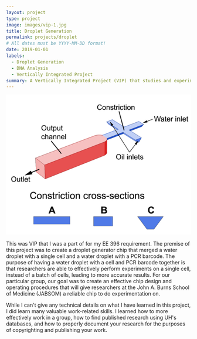 ```yaml
---
layout: project
type: project
image: images/vip-1.jpg
title: Droplet Generation
permalink: projects/droplet
# All dates must be YYYY-MM-DD format!
date: 2019-01-01
labels:
  - Droplet Generation
  - DNA Analysis
  - Vertically Integrated Project
summary: A Vertically Integrated Project (VIP) that studies and experiments the merging of single cells and PCR barcodes into a water droplet for biomedical research purposes.
---
```

<div class="ui large rounded images">
  <img class="ui centered image" src="../images/vip-2.jpg">
</div>

This was VIP that I was a part of for my EE 396 requirement. The premise of this project was to create a droplet generator chip that merged a water droplet with a single cell and a water droplet with a PCR barcode. The purpose of having a water droplet with a cell and PCR barcode together is that researchers are able to effectively perform experiments on a single cell, instead of a batch of cells, leading to more accurate results. For our particular group, our goal was to create an effective chip design and operating procedures that will give researchers at the John A. Burns School of Medicine (JABSOM) a reliable chip to do experimentation on.

While I can't give any technical details on what I have learned in this project, I did learn many valuable work-related skills. I learned how to more effectively work in a group, how to find published research using UH's databases, and how to properly document your research for the purposes of copyrighting and publishing your work.
